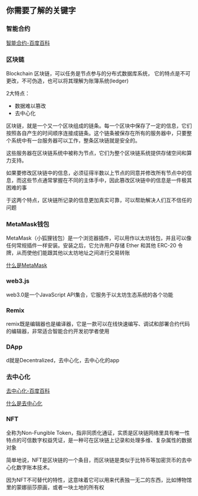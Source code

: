 ## 你需要了解的关键字

### 智能合约

[智能合约-百度百科](https://baike.baidu.com/item/%E6%99%BA%E8%83%BD%E5%90%88%E7%BA%A6)

### 区块链

Blockchain 区块链，可以任务是节点参与的分布式数据库系统， 它的特点是不可更改，不可伪造，也可以将其理解为账簿系统(ledger)

2大特点：
* 数据难以篡改
* 去中心化

区块链，就是一个又一个区块组成的链条。每一个区块中保存了一定的信息，它们按照各自产生的时间顺序连接成链条。这个链条被保存在所有的服务器中，只要整个系统中有一台服务器可以工作，整条区块链就是安全的。

这些服务器在区块链系统中被称为节点，它们为整个区块链系统提供存储空间和算力支持。

如果要修改区块链中的信息，必须征得半数以上节点的同意并修改所有节点中的信息，而这些节点通常掌握在不同的主体手中，因此篡改区块链中的信息是一件极其困难的事

于这两个特点，区块链所记录的信息更加真实可靠，可以帮助解决人们互不信任的问题

### MetaMask钱包

MetaMask（小狐狸钱包）是一个浏览器插件，可以用作以太坊钱包，并且可以像任何常规插件一样安装。安装之后，它允许用户存储 Ether 和其他 ERC-20 令牌，从而使他们能跟其他以太坊地址之间进行交易转账

[什么是MetaMask](https://www.leixue.com/ask/what-is-metamask)

### web3.js

web3.0是一个JavaScript API集合，它服务于以太坊生态系统的各个功能
### Remix

remix既是编辑器也是编译器，它是一款可以在线快速编写、调试和部署合约代码的编辑器，非常适合智能合约开发初学者使用

### DApp

d就是Decentralized，去中心化，去中心化的app

### 去中心化

[去中心化-百度百科](https://baike.baidu.com/item/%E5%8E%BB%E4%B8%AD%E5%BF%83%E5%8C%96/8719532?fr=aladdin)

[什么是去中心化](https://baijiahao.baidu.com/s?id=1715311432272363944&wfr=spider&for=pc)

### NFT

全称为Non-Fungible Token，指非同质化通证，实质是区块链网络里具有唯一性特点的可信数字权益凭证，是一种可在区块链上记录和处理多维、复杂属性的数据对象

简单地说，NFT是区块链的一个条目，而区块链是类似于比特币等加密货币的去中心化数字账本技术。

因为NFT不可替代的特性，这意味着它可以用来代表独一无二的东西，比如博物馆里的蒙娜丽莎原画，或者一块土地的所有权